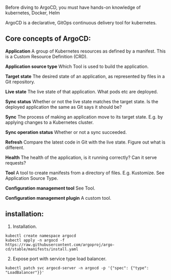 Before diving to ArgoCD, you must have hands-on knowledge of kubernetes, Docker, Helm<br>

ArgoCD is a declarative, GitOps continuous delivery tool for kubernetes. <br>


Core concepts of ArgoCD:
---------------------
**Application** A group of Kubernetes resources as defined by a manifest. This is a Custom Resource Definition (CRD).<br>

**Application source type** Which Tool is used to build the application.<br>

**Target state** The desired state of an application, as represented by files in a Git repository.<br>

**Live state** The live state of that application. What pods etc are deployed.<br>

**Sync status** Whether or not the live state matches the target state. Is the deployed application the same as Git says it should be?<br>

**Sync** The process of making an application move to its target state. E.g. by applying changes to a Kubernetes cluster.<br>

**Sync operation status** Whether or not a sync succeeded.<br>

**Refresh** Compare the latest code in Git with the live state. Figure out what is different.<br>

**Health** The health of the application, is it running correctly? Can it serve requests?<br>

**Tool** A tool to create manifests from a directory of files. E.g. Kustomize. See Application Source Type.<br>

**Configuration management tool** See Tool.<br>

**Configuration management plugin** A custom tool.<br>

## installation:
1. Installation.
```
kubectl create namespace argocd
kubectl apply -n argocd -f https://raw.githubusercontent.com/argoproj/argo-cd/stable/manifests/install.yaml
```

2. Expose port with service type load balancer.
```
kubectl patch svc argocd-server -n argocd -p '{"spec": {"type": "LoadBalancer"}}'
```
